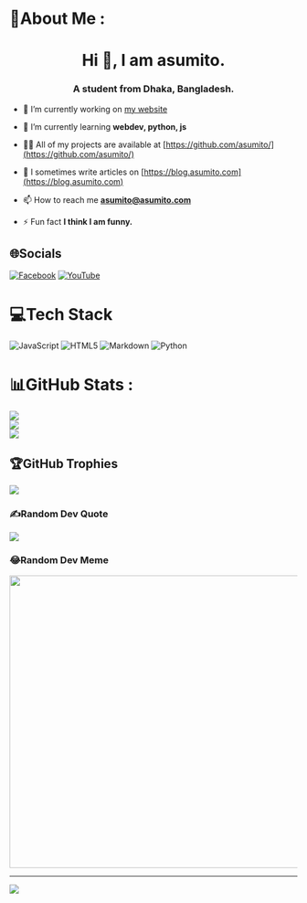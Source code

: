 # 💫About Me :
<h1 align="center">Hi 👋, I am asumito.</h1>
<h3 align="center">A student from Dhaka, Bangladesh.</h3>


- 🔭 I’m currently working on [my website](https://github.com/asumito/asumito.github.io)

- 🌱 I’m currently learning **webdev, python, js**

- 👨‍💻 All of my projects are available at [https://github.com/asumito/](https://github.com/asumito/)

- 📝 I sometimes write articles on [https://blog.asumito.com](https://blog.asumito.com)

- 📫 How to reach me **asumito@asumito.com**

- ⚡ Fun fact **I think I am funny.**

## 🌐Socials
[![Facebook](https://img.shields.io/badge/Facebook-%231877F2.svg?logo=Facebook&logoColor=white)](https://facebook.com/asumitohere) [![YouTube](https://img.shields.io/badge/YouTube-%23FF0000.svg?logo=YouTube&logoColor=white)](https://youtube.com/c/@asumito) 

# 💻Tech Stack
![JavaScript](https://img.shields.io/badge/javascript-%23323330.svg?style=for-the-badge&logo=javascript&logoColor=%23F7DF1E) ![HTML5](https://img.shields.io/badge/html5-%23E34F26.svg?style=for-the-badge&logo=html5&logoColor=white) ![Markdown](https://img.shields.io/badge/markdown-%23000000.svg?style=for-the-badge&logo=markdown&logoColor=white) ![Python](https://img.shields.io/badge/python-3670A0?style=for-the-badge&logo=python&logoColor=ffdd54)
# 📊GitHub Stats :
![](https://github-readme-stats.vercel.app/api?username=asumito&theme=onedark&hide_border=true&include_all_commits=true&count_private=false)<br/>
![](https://github-readme-streak-stats.herokuapp.com/?user=asumito&theme=onedark&hide_border=true)<br/>
![](https://github-readme-stats.vercel.app/api/top-langs/?username=asumito&theme=onedark&hide_border=true&include_all_commits=true&count_private=false&layout=compact)

## 🏆GitHub Trophies
![](https://github-trophies.vercel.app/?username=asumito&theme=gruvbox&no-frame=false&no-bg=false&margin-w=4)

### ✍️Random Dev Quote
![](https://quotes-github-readme.vercel.app/api?type=horizontal&theme=dark)

### 😂Random Dev Meme
<img src="https://random-memer.herokuapp.com/" width="512px"/>

---
[![](https://visitcount.itsvg.in/api?id=asumito&icon=0&color=0)](https://visitcount.itsvg.in)
